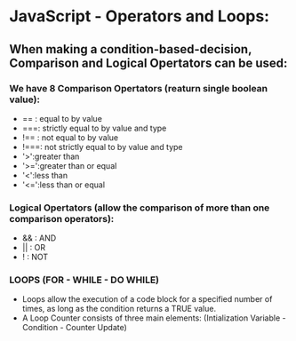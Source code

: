 # JavaScript - Operators and Loops:

## When making a condition-based-decision, Comparison and Logical Opertators can be used:

### We have 8 Comparison Opertators (reaturn single boolean value):
- == : equal to by value
- ===: strictly equal to by value and type
- !== : not equal to by value
- !===: not strictly equal to by value and type
-  '>':greater than
-  '>=':greater than or equal
-  '<':less than
-  '<=':less than or equal

### Logical Opertators (allow the comparison of more than one comparison operators):
- && : AND 
- || : OR
- ! : NOT

### LOOPS (FOR - WHILE - DO WHILE)
- Loops allow the execution of a code block for a specified number of times, as long as the condition returns a TRUE value.
- A Loop Counter consists of three main elements: (Intialization Variable - Condition - Counter Update)